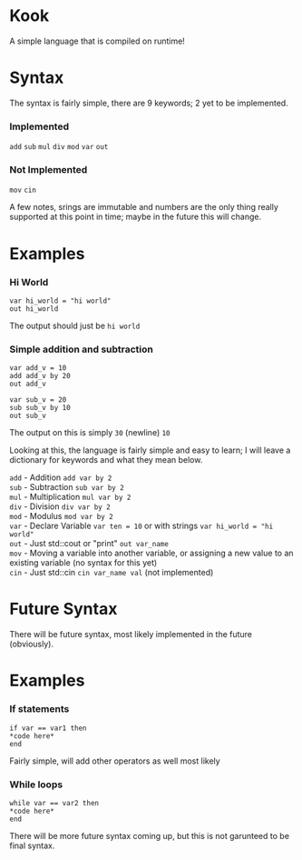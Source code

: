 # Kook
A simple language that is compiled on runtime!
# Syntax
The syntax is fairly simple, there are 9 keywords; 2 yet to be implemented.

### Implemented
`add`
`sub`
`mul`
`div`
`mod`
`var`
`out`

### Not Implemented
`mov`
`cin`

A few notes, srings are immutable and numbers are the only thing really supported at this point in time; maybe in the future this will change.

# Examples

### Hi World
```
var hi_world = "hi world"
out hi_world
```
The output should just be `hi world`

### Simple addition and subtraction
```
var add_v = 10
add add_v by 20
out add_v

var sub_v = 20
sub sub_v by 10
out sub_v
```
The output on this is simply `30` (newline) `10`

Looking at this, the language is fairly simple and easy to learn; I will leave a dictionary for keywords and what they mean below.

`add` - Addition `add var by 2` <br />
`sub` - Subtraction `sub var by 2` <br />
`mul` - Multiplication `mul var by 2` <br />
`div` - Division `div var by 2` <br />
`mod` - Modulus `mod var by 2` <br />
`var` - Declare Variable `var ten = 10` or with strings `var hi_world = "hi world"` <br />
`out` - Just std::cout or "print" `out var_name` <br />
`mov` - Moving a variable into another variable, or assigning a new value to an existing variable (no syntax for this yet) <br />
`cin` - Just std::cin `cin var_name val` (not implemented) <br />

# Future Syntax

There will be future syntax, most likely implemented in the future (obviously).

# Examples

### If statements

```
if var == var1 then
*code here*
end
```

Fairly simple, will add other operators as well most likely

### While loops

```
while var == var2 then
*code here*
end
```

There will be more future syntax coming up, but this is not garunteed to be final syntax.
